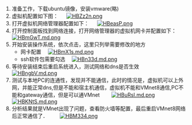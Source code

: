1. 准备工作，下载ubuntu镜像，安装vmware(略)
2. 虚拟机配置如下图：
　 [![HBZz2n.png](https://s4.ax1x.com/2022/02/12/HBZz2n.png)](https://imgtu.com/i/HBZz2n)
3. 打开虚拟机网络管理器配置如下：
　 [![HBeasP.png](https://s4.ax1x.com/2022/02/12/HBeasP.png)](https://imgtu.com/i/HBeasP)
4. 打开控制面板找到网络连接，打开网络管理器的虚拟机网卡并配置如下：
　 [![HBmGwT.md.png](https://s4.ax1x.com/2022/02/12/HBmGwT.md.png)](https://imgtu.com/i/HBmGwT)
5. 开始安装操作系统，依次点击，这里只列举需要修改的地方
   * 网卡配置
   　[![HBmX1s.md.png](https://s4.ax1x.com/2022/02/12/HBmX1s.md.png)](https://imgtu.com/i/HBmX1s)
   * ssh软件包需要勾选
   　[![HBn33d.md.png](https://s4.ax1x.com/2022/02/12/HBn33d.md.png)](https://imgtu.com/i/HBn33d)
 6. 等待安装结束后重启系统进入，测试网络和dns是否生效
 　　[![HBngbV.md.png](https://s4.ax1x.com/2022/02/12/HBngbV.md.png)](https://imgtu.com/i/HBngbV)
 7. 测试与本地PC的连通性，发现并不能通信，此时的情况是，虚拟机可以上外网，并能正常dns,但是不能和宿主机通信，虚拟机不能和VMnet8通信,PC不能和gateway通信，但是可以通VMnet
 　　[![HBuRsI.md.png](https://s4.ax1x.com/2022/02/12/HBuRsI.md.png)](https://imgtu.com/i/HBuRsI)
 　　[![HBKNtS.md.png](https://s4.ax1x.com/2022/02/12/HBKNtS.md.png)](https://imgtu.com/i/HBKNtS)
 8. 分析结果就是VMnet出现了问题，查看防火墙等配置，最后重启VMnet8网络后正常通信了．
 　　[![HBM334.png](https://s4.ax1x.com/2022/02/12/HBM334.png)](https://imgtu.com/i/HBM334)
